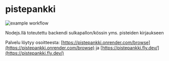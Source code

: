 # pistepankki

![example workflow](https://github.com/Desipeli/pistepankki/actions/workflows/main.yml/badge.svg)

Nodejs.llä toteutettu backendi sulkapallon/kössin yms. pisteiden kirjaukseen

Palvelu löytyy osoitteesta: [https://pistepankki.onrender.com/browse](https://pistepankki.onrender.com/browse) ja [https://pistepankki.fly.dev/](https://pistepankki.fly.dev/)

